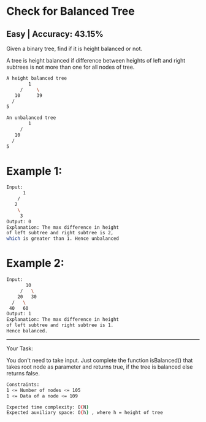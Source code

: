 # Check for Balanced Tree

## Easy  |  Accuracy: 43.15%

<p>Given a binary tree, find if it is height balanced or not.</p> 
<p>A tree is height balanced if difference between heights of left and right subtrees is not more than one for all nodes of tree.</p>

```bash
A height balanced tree
        1
     /     \
   10      39
  /
5
```
```bash
An unbalanced tree
        1
     /    
   10   
  /
5
```

# Example 1:

```bash
Input:
      1
    /
   2
    \
     3 
Output: 0
Explanation: The max difference in height
of left subtree and right subtree is 2,
which is greater than 1. Hence unbalanced
```

# Example 2:

```bash
Input:
       10
     /   \
    20   30 
  /   \
 40   60
Output: 1
Explanation: The max difference in height
of left subtree and right subtree is 1.
Hence balanced. 
```

<hr>

<span>Your Task:</span>
<p>You don't need to take input. Just complete the function isBalanced() that takes root node as parameter and returns true, if the tree is balanced else returns false.</p>


```bash
Constraints:
1 <= Number of nodes <= 105
1 <= Data of a node <= 109

Expected time complexity: O(N)
Expected auxiliary space: O(h) , where h = height of tree
```

